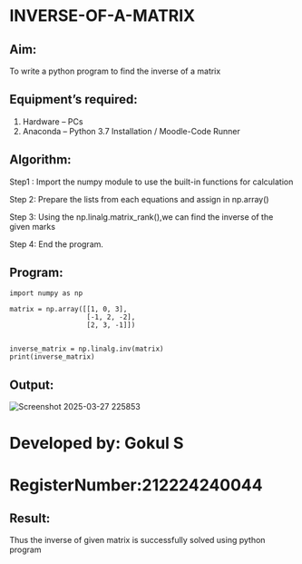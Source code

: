 # INVERSE-OF-A-MATRIX
## Aim:
To write a python program to find the inverse of a matrix
## Equipment’s required:
1. 	Hardware – PCs
2. 	Anaconda – Python 3.7 Installation / Moodle-Code Runner
## Algorithm:

Step1 : Import the numpy module to use the built-in functions for calculation

Step 2: Prepare the lists from each equations and assign in np.array()

Step 3: Using the np.linalg.matrix_rank(),we can find the inverse of the given marks

Step 4: End the program.

## Program:
```
import numpy as np

matrix = np.array([[1, 0, 3], 
                   [-1, 2, -2], 
                   [2, 3, -1]])


inverse_matrix = np.linalg.inv(matrix)
print(inverse_matrix)

```
## Output:
![Screenshot 2025-03-27 225853](https://github.com/user-attachments/assets/dab34aba-a869-4524-a771-0bcc23a5491d)



# Developed by: Gokul S
# RegisterNumber:212224240044
## Result:
Thus the inverse of given matrix is successfully solved using python program

